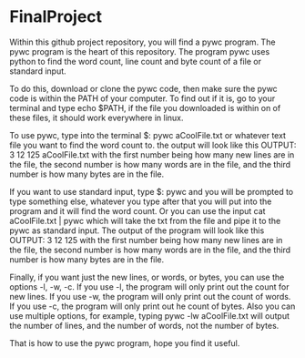 # FinalProject

Within this github project repository, you will find a pywc program. The pywc program is the heart of this repository. The program pywc uses python to find the word count, line count and byte count of a file or standard input.
 
To do this, download or clone the pywc code, then make sure the pywc code is within the PATH of your computer. To find out if it is, go to your terminal and type echo $PATH, if the file you downloaded is within on of these files, it should work everywhere in linux. 

To use pywc, type into the terminal $: pywc aCoolFile.txt or whatever text file you want to find the word count to. the output will look like this OUTPUT: 3 12 125 aCoolFile.txt with the first number being how many new lines are in the file, the second number is how many words are in the file, and the third number is how many bytes are in the file. 

If you want to use standard input, type $: pywc and you will be prompted to type something else, whatever you type after that you will put into the program and it will find the word count. Or you can use the input cat aCoolFile.txt | pywc which will take the txt from the file and pipe it to the pywc as standard input. The output of the program will look like this OUTPUT: 3 12 125 with the first number being how many new lines are in the file, the second number is how many words are in the file, and the third number is how many bytes are in the file.

Finally, if you want just the new lines, or words, or bytes, you can use the options -l, -w, -c. If you use -l, the program will only print out the count for new lines. If you use -w, the program will only print out the count of words. If you use -c, the program will only print out he count of bytes. Also you can use multiple options, for example, typing pywc -lw aCoolFile.txt will output the number of lines, and the number of words, not the number of bytes.
 
That is how to use the pywc program, hope you find it useful. 
